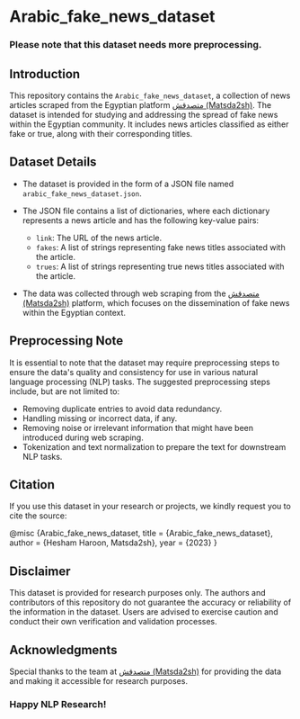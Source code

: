 # Arabic_fake_news_dataset

### Please note that this dataset needs more preprocessing.

## Introduction

This repository contains the `Arabic_fake_news_dataset`, a collection of news articles scraped from the Egyptian platform [متصدقش (Matsda2sh)](https://matsda2sh.com/). The dataset is intended for studying and addressing the spread of fake news within the Egyptian community. It includes news articles classified as either fake or true, along with their corresponding titles.

## Dataset Details

- The dataset is provided in the form of a JSON file named `arabic_fake_news_dataset.json`.

- The JSON file contains a list of dictionaries, where each dictionary represents a news article and has the following key-value pairs:

  - `link`: The URL of the news article.
  - `fakes`: A list of strings representing fake news titles associated with the article.
  - `trues`: A list of strings representing true news titles associated with the article.

- The data was collected through web scraping from the [متصدقش (Matsda2sh)](https://matsda2sh.com/) platform, which focuses on the dissemination of fake news within the Egyptian context.

## Preprocessing Note

It is essential to note that the dataset may require preprocessing steps to ensure the data's quality and consistency for use in various natural language processing (NLP) tasks. The suggested preprocessing steps include, but are not limited to:

- Removing duplicate entries to avoid data redundancy.
- Handling missing or incorrect data, if any.
- Removing noise or irrelevant information that might have been introduced during web scraping.
- Tokenization and text normalization to prepare the text for downstream NLP tasks.

## Citation

If you use this dataset in your research or projects, we kindly request you to cite the source:


@misc
{Arabic_fake_news_dataset,
  title = {Arabic_fake_news_dataset},
  author = {Hesham Haroon, Matsda2sh},
  year = {2023}
}



## Disclaimer

This dataset is provided for research purposes only. The authors and contributors of this repository do not guarantee the accuracy or reliability of the information in the dataset. Users are advised to exercise caution and conduct their own verification and validation processes.

## Acknowledgments

Special thanks to the team at [متصدقش (Matsda2sh)](https://matsda2sh.com/) for providing the data and making it accessible for research purposes.

### Happy NLP Research!
